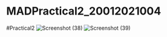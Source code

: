 # MADPractical2_20012021004
#Practical2
![Screenshot (38)](https://user-images.githubusercontent.com/79247567/186380142-0bc0c172-eb0b-4071-8065-d3359617f4ba.png)
![Screenshot (39)](https://user-images.githubusercontent.com/79247567/186380166-85bebb9c-420c-4579-a3b0-0e9c2505607e.png)
